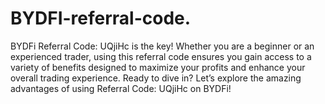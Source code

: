 # BYDFI-referral-code.
BYDFi Referral Code: UQjiHc is the key! Whether you are a beginner or an experienced trader, using this referral code ensures you gain access to a variety of benefits designed to maximize your profits and enhance your overall trading experience. Ready to dive in? Let’s explore the amazing advantages of using Referral Code: UQjiHc on BYDFi! 

